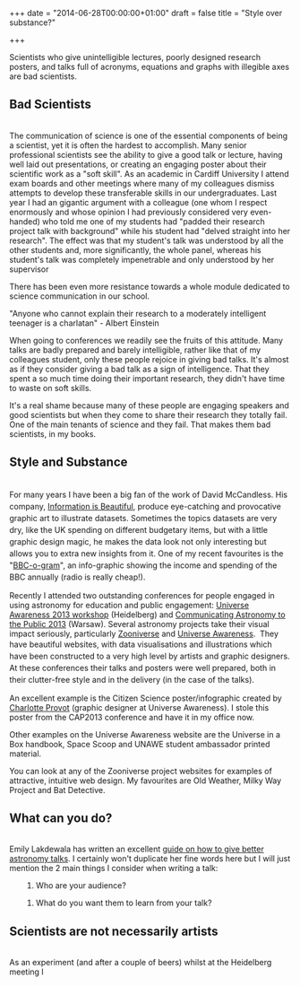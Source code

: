 +++
date = "2014-06-28T00:00:00+01:00"
draft = false
title = "Style over substance?"

+++

<p>Scientists who give unintelligible lectures, poorly designed research posters, and talks full of acronyms, equations and graphs with illegible axes are bad scientists.</p>
<h2>Bad Scientists</h2>
<p><br />The communication of science is one of the essential components of being a scientist, yet it is often the hardest to accomplish. Many senior professional scientists see the ability to give a good talk or lecture, having well laid out presentations, or creating an engaging poster about their scientific work as a "soft skill". As an academic in Cardiff University I attend exam boards and other meetings where many of my colleagues dismiss attempts to develop these transferable skills in our undergraduates. Last year I had an gigantic argument with a colleague (one whom I respect enormously and whose opinion I had previously considered very even-handed) who told me one of my students had "padded their research project talk with background" while his student had "delved straight into her research". The effect was that my student's talk was understood by all the other students and, more significantly, the whole panel, whereas his student's talk was completely impenetrable and only understood by her supervisor</p>
<p>There has been even more resistance towards a whole module dedicated to science communication in our school.</p>
<p>"Anyone who cannot explain their research to a moderately intelligent teenager is a charlatan" - Albert Einstein</p>
<p>When going to conferences we readily see the fruits of this attitude. Many talks are badly prepared and barely intelligible, rather like that of my colleagues student, only these people rejoice in giving bad talks. It's almost as if they consider giving a bad talk as a sign of intelligence. That they spent a so much time doing their important research, they didn't have time to waste on soft skills.</p>
<p>It's a real shame because many of these people are engaging speakers and good scientists but when they come to share their research they totally fail. One of the main tenants of science and they fail. That makes them bad scientists, in my books.</p>
<h2>Style and Substance</h2>
<p><br /><span style="line-height: 1.5;">For many years I have been a big fan of the work of David McCandless. His company, </span><a href="http://www.informationisbeautiful.net/" style="line-height: 1.5;">Information is Beautiful</a><span style="line-height: 1.5;">, produce eye-catching and provocative graphic art to illustrate datasets. Sometimes the topics datasets are very dry, like the UK spending on different budgetary items, but with a little graphic design magic, he makes the data look not only interesting but allows you to extra new insights from it. One of my recent favourites is the "</span><a href="http://www.informationisbeautiful.net/visualizations/the-bbc-o-gram/" style="line-height: 1.5;">BBC-o-gram</a><span style="line-height: 1.5;">", an info-graphic showing the income and spending of the BBC annually (radio is really cheap!).</span></p>
<p>Recently I attended two outstanding conferences for people engaged in using astronomy for education and public engagement: <a href="http://unawe.org/events/workshop2013/">Universe Awareness 2013 workshop</a> (Heidelberg) and <a href="http://www.communicatingastronomy.org/cap2013/">Communicating Astronomy to the Public 2013</a> (Warsaw). Several astronomy projects take their visual impact seriously, particularly <a href="http://zooniverse.org">Zooniverse</a> and <a href="http://unawe.org">Universe Awareness</a>. &nbsp;They have<span style="line-height: 1.5;">&nbsp;beautiful websites, with data visualisations and illustrations which have been constructed to a very high level by artists and graphic designers. At these conferences their talks and posters were well prepared, both in their clutter-free style and in the delivery (in the case of the talks).</span></p>
<p>An excellent example is the Citizen Science poster/infographic created by <a href="http://charlotteprovot.com/?page_id=4">Charlotte Provot</a> (graphic designer at Universe Awareness). I stole this poster from the CAP2013 conference and have it in my office now.</p>
<p>Other examples on the Universe Awareness website are the Universe in a Box handbook, Space Scoop and UNAWE student ambassador printed material.</p>
<p>You can look at any of the Zooniverse project websites for examples of attractive, intuitive web design. My favourites are Old Weather, Milky Way Project and Bat Detective.</p>
<h2>What can you do?</h2>
<p><br />Emily Lakdewala has written an excellent&nbsp;<a href="http://www.planetary.org/blogs/emily-lakdawalla/2013/04040850-better-conference-talks.html">guide on how to give better astronomy talks</a>. I certainly won't duplicate her fine words here but I will just mention the&nbsp;2 main things I consider when writing a talk:</p>
<p></p>
<ol><ol>
<li>Who are your audience?</li>
</ol></ol>
<p></p>
<ol><ol>
<li>What do you want them to learn from your talk?</li>
</ol></ol>
<p></p>
<p></p>
<h2>Scientists are not necessarily artists</h2>
<p><br />As an experiment (and after a couple of beers) whilst at the Heidelberg meeting I</p>